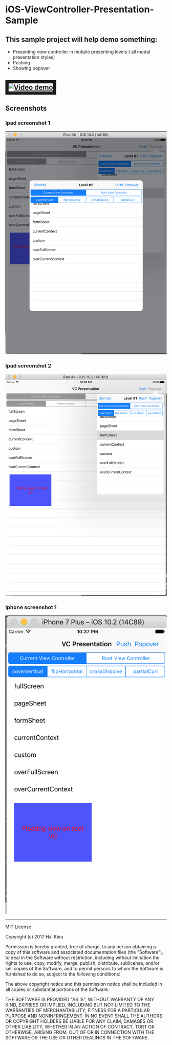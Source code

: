 # iOS-ViewController-Presentation-Sample
## This sample project will help demo something:
+ Presenting view controller in mutiple presenting levels ( all modal presentation styles)
+ Pushing 
+ Showing popover

<a href="http://www.youtube.com/watch?feature=player_embedded&v=mFFJFNkWESM
" target="_blank"><img src="http://img.youtube.com/vi/mFFJFNkWESM/0.jpg" 
alt="Video demo" width="240" height="180" border="10" /></a>
--------------------

## Screenshots

### Ipad screenshot 1
![View Controller presentation screenshot ipad](https://raw.githubusercontent.com/haikieu/iOS-ViewController-Presentation-Sample/master/screenshot-ipad-2.png)

### Ipad screenshot 2
![View Controller presentation screenshot ipad](https://raw.githubusercontent.com/haikieu/iOS-ViewController-Presentation-Sample/master/screenshot-ipad.png)

### Iphone screenshot 1
![View Controller presentation screenshot iphone](https://raw.githubusercontent.com/haikieu/iOS-ViewController-Presentation-Sample/master/screenshot-iphone.png)






--------------------------
MIT License

Copyright (c) 2017 Hai Kieu

Permission is hereby granted, free of charge, to any person obtaining a copy
of this software and associated documentation files (the "Software"), to deal
in the Software without restriction, including without limitation the rights
to use, copy, modify, merge, publish, distribute, sublicense, and/or sell
copies of the Software, and to permit persons to whom the Software is
furnished to do so, subject to the following conditions:

The above copyright notice and this permission notice shall be included in all
copies or substantial portions of the Software.

THE SOFTWARE IS PROVIDED "AS IS", WITHOUT WARRANTY OF ANY KIND, EXPRESS OR
IMPLIED, INCLUDING BUT NOT LIMITED TO THE WARRANTIES OF MERCHANTABILITY,
FITNESS FOR A PARTICULAR PURPOSE AND NONINFRINGEMENT. IN NO EVENT SHALL THE
AUTHORS OR COPYRIGHT HOLDERS BE LIABLE FOR ANY CLAIM, DAMAGES OR OTHER
LIABILITY, WHETHER IN AN ACTION OF CONTRACT, TORT OR OTHERWISE, ARISING FROM,
OUT OF OR IN CONNECTION WITH THE SOFTWARE OR THE USE OR OTHER DEALINGS IN THE
SOFTWARE.

